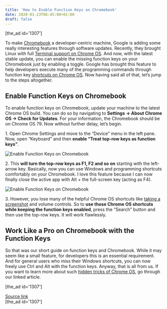 ```yaml
---
title: 'How to Enable Function Keys on Chromebook'
date: 2020-01-23T06:45:00+01:00
draft: false
---
```


\[the\_ad id='1307'\]  
  

  

To make [Chromebook](https://beebom.com/what-is-a-chromebook/) a developer-centric machine, Google is adding some really interesting features through software updates. Recently, they brought Linux with full [Terminal support on Chrome OS](https://beebom.com/how-use-linux-chromebook/). And now, with the latest stable update, you can enable the missing function keys on your Chromebook just by enabling a toggle. Google has brought this feature to help developers execute many of the programming commands through function key [shortcuts on Chrome OS](https://beebom.com/chromebook-shortcuts-use-chrome-os/). Now having said all of that, let’s jump to the steps altogether.  

Enable Function Keys on Chromebook
----------------------------------

  

To enable function keys on Chromebook, update your machine to the latest Chrome OS build. You can do so by navigating to **Settings -> About Chrome OS -> Check for Updates**. For your information, the Chromebook should be on Chrome OS 79. Now without further delay, let’s begin.  

1\. Open Chrome Settings and move to the “Device” menu in the left pane. Now, open “Keyboard” and then **enable “Treat top-row keys as function keys”**.  

![Enable Function Keys on Chromebook](https://beebom.com/wp-content/uploads/2020/01/abc.jpg)

2\. This **will turn the top-row keys as F1, F2 and so on** starting with the left-arrow key. Basically, now you can use Windows and programming shortcuts comfortably on your Chromebook. I love this feature because I can now finally close the active app with Alt + the full-screen key (acting as F4).  

![Enable Function Keys on Chromebook](https://beebom.com/wp-content/uploads/2020/01/Enable-Function-Keys-on-Chromebook.jpg)

3\. However, you lose many of the helpful Chrome OS shortcuts like [taking a screenshot](https://beebom.com/how-take-screenshots-chromebook/) and volume controls. So to **use those Chrome OS shortcuts while keeping the function keys enabled**, press the “Search” button and then use the top-row keys. It will work flawlessly.  

Work Like a Pro on Chromebook with the Function Keys
----------------------------------------------------

  

So that was our short guide on function keys and Chromebook. While it may seem like a small feature, for developers this is an essential requirement. And for general users who miss their Windows shortcuts, you can now freely use Ctrl and Alt with the function keys. Anyway, that is all from us. If you want to learn more about such [hidden tricks of Chrome OS](https://beebom.com/best-chrome-os-tips-tricks/), go through our linked article.  

  
  
\[the\_ad id='1307'\]  
  
[Source link](https://beebom.com/how-enable-function-keys-chromebook/)  
\[the\_ad id='1307'\]